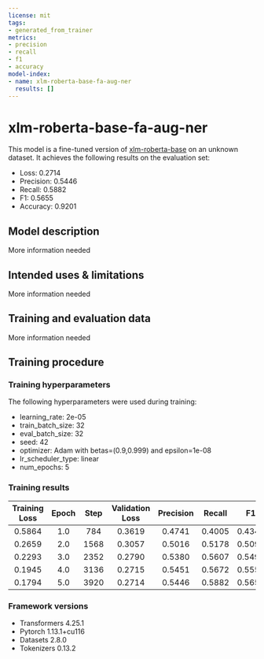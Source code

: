 ```yaml
---
license: mit
tags:
- generated_from_trainer
metrics:
- precision
- recall
- f1
- accuracy
model-index:
- name: xlm-roberta-base-fa-aug-ner
  results: []
---
```


<!-- This model card has been generated automatically according to the information the Trainer had access to. You
should probably proofread and complete it, then remove this comment. -->

# xlm-roberta-base-fa-aug-ner

This model is a fine-tuned version of [xlm-roberta-base](https://huggingface.co/xlm-roberta-base) on an unknown dataset.
It achieves the following results on the evaluation set:
- Loss: 0.2714
- Precision: 0.5446
- Recall: 0.5882
- F1: 0.5655
- Accuracy: 0.9201

## Model description

More information needed

## Intended uses & limitations

More information needed

## Training and evaluation data

More information needed

## Training procedure

### Training hyperparameters

The following hyperparameters were used during training:
- learning_rate: 2e-05
- train_batch_size: 32
- eval_batch_size: 32
- seed: 42
- optimizer: Adam with betas=(0.9,0.999) and epsilon=1e-08
- lr_scheduler_type: linear
- num_epochs: 5

### Training results

| Training Loss | Epoch | Step | Validation Loss | Precision | Recall | F1     | Accuracy |
|:-------------:|:-----:|:----:|:---------------:|:---------:|:------:|:------:|:--------:|
| 0.5864        | 1.0   | 784  | 0.3619          | 0.4741    | 0.4005 | 0.4342 | 0.8993   |
| 0.2659        | 2.0   | 1568 | 0.3057          | 0.5016    | 0.5178 | 0.5096 | 0.9093   |
| 0.2293        | 3.0   | 2352 | 0.2790          | 0.5380    | 0.5607 | 0.5491 | 0.9180   |
| 0.1945        | 4.0   | 3136 | 0.2715          | 0.5451    | 0.5672 | 0.5559 | 0.9191   |
| 0.1794        | 5.0   | 3920 | 0.2714          | 0.5446    | 0.5882 | 0.5655 | 0.9201   |


### Framework versions

- Transformers 4.25.1
- Pytorch 1.13.1+cu116
- Datasets 2.8.0
- Tokenizers 0.13.2
